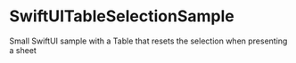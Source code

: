 # SwiftUITableSelectionSample
Small SwiftUI sample with a Table that resets the selection when presenting a sheet
